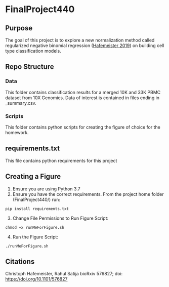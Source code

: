 # FinalProject440
## Purpose
The goal of this project is to explore a new normalization method called regularized negative binomial regression ([Hafemeister 2019](https://www.biorxiv.org/content/10.1101/576827v1)) on building cell type classification models. 

## Repo Structure
### Data
This folder contains classification results for a merged 10K and 33K PBMC dataset from 10X Genomics. Data of interest is contained in files ending in _summary.csv.

### Scripts
This folder contains python scripts for creating the figure of choice for the homework.

## requirements.txt
This file contains python requirements for this project

## Creating a Figure
1. Ensure you are using Python 3.7
2. Ensure you have the correct requirements. From the project home folder (FinalProject440/) run:
```
pip install requirements.txt
```
3. Change File Permissions to Run Figure Script:
```
chmod +x runMeForFigure.sh
```
4. Run the Figure Script:
```
./runMeForFigure.sh
```

## Citations
Christoph Hafemeister, Rahul Satija
bioRxiv 576827; doi: https://doi.org/10.1101/576827

